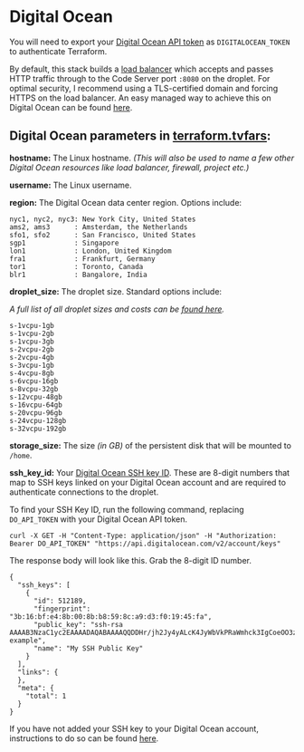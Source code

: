 # Digital Ocean
You will need to export your [Digital Ocean API token](https://www.digitalocean.com/docs/api/create-personal-access-token/) as `DIGITALOCEAN_TOKEN` to authenticate Terraform.

By default, this stack builds a [load balancer](https://www.digitalocean.com/docs/networking/load-balancers/) which accepts and passes HTTP traffic through to the Code Server port `:8080` on the droplet. For optimal security, I recommend using a TLS-certified domain and forcing HTTPS on the load balancer. An easy managed way to achieve this on Digital Ocean can be found [here](https://www.digitalocean.com/docs/networking/load-balancers/how-to/ssl-termination/).

## Digital Ocean parameters in [terraform.tvfars](terraform.tfvars):

**hostname:** The Linux hostname. *(This will also be used to name a few other Digital Ocean resources like load balancer, firewall, project etc.)*

**username:** The Linux username.

**region:** The Digital Ocean data center region. Options include:

    nyc1, nyc2, nyc3: New York City, United States
    ams2, ams3      : Amsterdam, the Netherlands
    sfo1, sfo2      : San Francisco, United States
    sgp1            : Singapore
    lon1            : London, United Kingdom
    fra1            : Frankfurt, Germany
    tor1            : Toronto, Canada
    blr1            : Bangalore, India

**droplet_size:** The droplet size. Standard options include:

*A full list of all droplet sizes and costs can be [found here](https://slugs.do-api.dev/).*

    s-1vcpu-1gb
    s-1vcpu-2gb
    s-1vcpu-3gb
    s-2vcpu-2gb
    s-2vcpu-4gb
    s-3vcpu-1gb
    s-4vcpu-8gb
    s-6vcpu-16gb
    s-8vcpu-32gb
    s-12vcpu-48gb
    s-16vcpu-64gb
    s-20vcpu-96gb
    s-24vcpu-128gb
    s-32vcpu-192gb

**storage_size:** The size *(in GB)* of the persistent disk that will be mounted to `/home`.

**ssh_key_id:** Your [Digital Ocean SSH key ID](https://developers.digitalocean.com/documentation/v2/#list-all-keys). These are 8-digit numbers that map to SSH keys linked on your Digital Ocean account and are required to authenticate connections to the droplet.

To find your SSH Key ID, run the following command, replacing `DO_API_TOKEN` with your Digital Ocean API token.

```
curl -X GET -H "Content-Type: application/json" -H "Authorization: Bearer DO_API_TOKEN" "https://api.digitalocean.com/v2/account/keys"
````

The response body will look like this. Grab the 8-digit ID number.

```
{
  "ssh_keys": [
    {
      "id": 512189,
      "fingerprint": "3b:16:bf:e4:8b:00:8b:b8:59:8c:a9:d3:f0:19:45:fa",
      "public_key": "ssh-rsa AAAAB3NzaC1yc2EAAAADAQABAAAAQQDDHr/jh2Jy4yALcK4JyWbVkPRaWmhck3IgCoeOO3z1e2dBowLh64QAM+Qb72pxekALga2oi4GvT+TlWNhzPH4V example",
      "name": "My SSH Public Key"
    }
  ],
  "links": {
  },
  "meta": {
    "total": 1
  }
}
```

If you have not added your SSH key to your Digital Ocean account, instructions to do so can be found [here](https://www.digitalocean.com/docs/droplets/how-to/add-ssh-keys/to-account/).